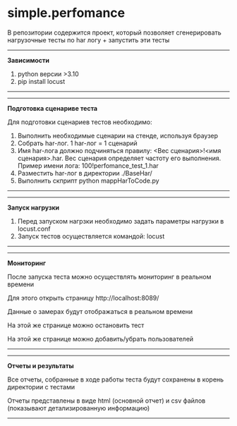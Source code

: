# simple.perfomance

В репозитории содержится проект, который позволяет сгенерировать нагрузочные тесты
по har логу + запустить эти тесты

****
**Зависимости**

1. python версии >3.10
2. pip install locust

****

****

**Подготовка сценариве теста**

Для подготовки сценариев тестов необходимо:
1. Выполнить необходимые сценарии на стенде, используя браузер
2. Собрать har-лог. 1 har-лог = 1 сценарий
3. Имя har-лога должно подчиняться правилу: <Вес сценария>!<имя сценария>.har. 
Вес сценария определяет частоту его выполнения. Пример имени лога: 100!perfomance_test_1.har
4. Разместить har-лог в директории ./BaseHar/
5. Выполнить скприпт python mappHarToCode.py

****

****

**Запуск нагрузки**

1. Перед запуском нагрзки необходимо задать параметры нагрузки в locust.conf
2. Запуск тестов осуществляется командой: locust
****

****

**Мониторинг**

После запуска теста можно осуществлять мониторинг в реальном времени

Для этого открыть страницу http://localhost:8089/

Данные о замерах будут отображаться в реальном времени 

На этой же странице можно остановить тест

На этой же странице можно добавить/убрать пользователей
****

****

**Отчеты и результаты**

Все отчеты, собранные в ходе работы теста будут сохранены в корень директории с тестами

Отчеты представлены в виде html (основной отчет) и csv файлов (показывают детализированную информацию)
****
